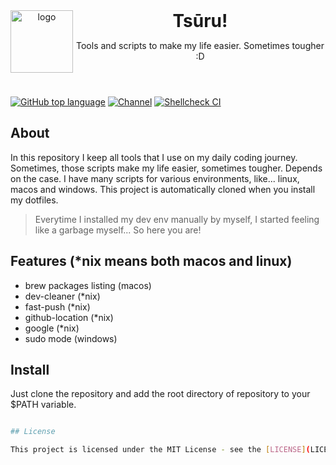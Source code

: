 <header>
<img src="https://www.katsuki.moe/favicons/pinned.svg" alt="logo" height="100" align="left">
<h1 style="display: inline">Tsūru!</h1>

Tools and scripts to make my life easier. Sometimes tougher :D

</header>

[![GitHub top language](https://img.shields.io/github/languages/top/katsuki-yuri/tools?style=flat-square&logo=github)](https://github.com/katsuki-yuri/tools)
[![Channel](https://img.shields.io/badge/Chat-grey?style=flat-square&logo=telegram)](https://t.me/yurionblog)
[![Shellcheck CI](https://github.com/katsuki-yuri/tools/actions/workflows/test.yml/badge.svg)](https://github.com/katsuki-yuri/tools/actions/workflows/test.yml)

## About

In this repository I keep all tools that I use on my daily coding journey. Sometimes, those scripts make my life easier, sometimes tougher.
Depends on the case. I have many scripts for various environments, like... linux, macos and windows. This project is automatically cloned
when you install my dotfiles.

> Everytime I installed my dev env manually by myself, I started feeling like a garbage myself... So here you are!

## Features (*nix means both macos and linux)

- brew packages listing (macos)
- dev-cleaner (*nix)
- fast-push (*nix)
- github-location (*nix)
- google (*nix)
- sudo mode (windows)

## Install

Just clone the repository and add the root directory of repository to your $PATH variable.

```bash

## License

This project is licensed under the MIT License - see the [LICENSE](LICENSE) file for details.
